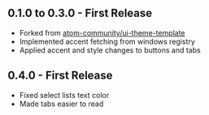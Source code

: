 ## 0.1.0 to 0.3.0 - First Release
* Forked from [atom-community/ui-theme-template](https://github.com/atom-community/ui-theme-template)
* Implemented accent fetching from windows registry
* Applied accent and style changes to buttons and tabs

## 0.4.0 - First Release
* Fixed select lists text color
* Made tabs easier to read
